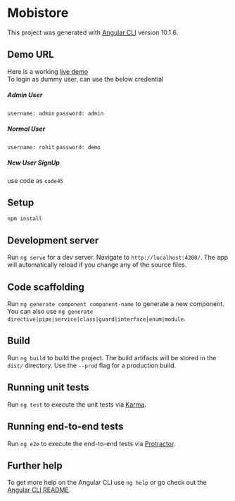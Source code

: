 # Mobistore

This project was generated with [Angular CLI](https://github.com/angular/angular-cli) version 10.1.6.

## Demo URL
Here is a working [live demo](https://mobistore-9c39d.web.app/home)\
To login as dummy user, can use the below credential

##### Admin User
`username: admin`
`password: admin`

##### Normal User
`username: rohit`
`password: demo`

##### New User SignUp
use code as `code45`

## Setup

`npm install`

## Development server

Run `ng serve` for a dev server. Navigate to `http://localhost:4200/`. The app will automatically reload if you change any of the source files.

## Code scaffolding

Run `ng generate component component-name` to generate a new component. You can also use `ng generate directive|pipe|service|class|guard|interface|enum|module`.

## Build

Run `ng build` to build the project. The build artifacts will be stored in the `dist/` directory. Use the `--prod` flag for a production build.

## Running unit tests

Run `ng test` to execute the unit tests via [Karma](https://karma-runner.github.io).

## Running end-to-end tests

Run `ng e2e` to execute the end-to-end tests via [Protractor](http://www.protractortest.org/).

## Further help

To get more help on the Angular CLI use `ng help` or go check out the [Angular CLI README](https://github.com/angular/angular-cli/blob/master/README.md).
